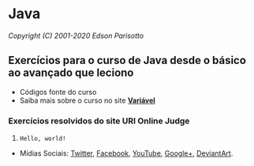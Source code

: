 # Java 
*Copyright (C) 2001-2020 Edson Parisotto*

## Exercícios para o curso de Java desde o básico ao avançado que leciono
* Códigos fonte do curso
* Saiba mais sobre o curso no site [**Variável**](http://variavel.com.br/)

### Exercícios resolvidos do site URI Online Judge

1. `Hello, world!`

* Mídias Sociais:
  [Twitter](https://twitter.com/edsonparisotto/),
  [Facebook](https://facebook.com/parisotto.com.br/),
  [YouTube](https://www.youtube.com/user/edsonparisotto),
  [Google+](https://plus.google.com/+edsonparisotto/posts),
  [DeviantArt](https://parisotto.deviantart.com/).
